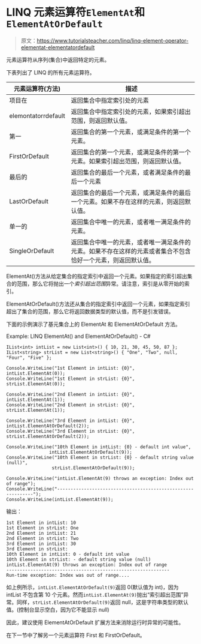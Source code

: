 # LINQ 元素运算符`ElementAt`和`ElementAtOrDefault`

> 原文：<https://www.tutorialsteacher.com/linq/linq-element-operator-elementat-elementatordefault>

元素运算符从序列(集合)中返回特定的元素。

下表列出了 LINQ 的所有元素运算符。

| 元素运算符(方法) | 描述 |
| --- | --- |
| 项目在 | 返回集合中指定索引处的元素 |
| elemontatorrdefault | 返回集合中指定索引处的元素，如果索引超出范围，则返回默认值。 |
| 第一 | 返回集合的第一个元素，或满足条件的第一个元素。 |
| FirstOrDefault | 返回集合的第一个元素，或满足条件的第一个元素。如果索引超出范围，则返回默认值。 |
| 最后的 | 返回集合的最后一个元素，或者满足条件的最后一个元素 |
| LastOrDefault | 返回集合的最后一个元素，或满足条件的最后一个元素。如果不存在这样的元素，则返回默认值。 |
| 单一的 | 返回集合中唯一的元素，或者唯一满足条件的元素。 |
| SingleOrDefault | 返回集合中唯一的元素，或者唯一满足条件的元素。如果不存在这样的元素或者集合不包含恰好一个元素，则返回默认值。 |

ElementAt()方法从给定集合的指定索引中返回一个元素。如果指定的索引超出集合的范围，那么它将抛出一个*索引超出范围*异常。请注意，索引是从零开始的索引。

ElementAtOrDefault()方法还从集合的指定索引中返回一个元素，如果指定索引超出了集合的范围，那么它将返回数据类型的默认值，而不是引发错误。

下面的示例演示了基元集合上的 ElementAt 和 ElementAtOrDefault 方法。

Example: LINQ ElementAt() and ElementAtOrDefault() - C#

```
IList<int> intList = new List<int>() { 10, 21, 30, 45, 50, 87 };
IList<string> strList = new List<string>() { "One", "Two", null, "Four", "Five" };

Console.WriteLine("1st Element in intList: {0}", intList.ElementAt(0));
Console.WriteLine("1st Element in strList: {0}", strList.ElementAt(0));

Console.WriteLine("2nd Element in intList: {0}", intList.ElementAt(1));
Console.WriteLine("2nd Element in strList: {0}", strList.ElementAt(1));

Console.WriteLine("3rd Element in intList: {0}", intList.ElementAtOrDefault(2));
Console.WriteLine("3rd Element in strList: {0}", strList.ElementAtOrDefault(2));

Console.WriteLine("10th Element in intList: {0} - default int value", 
                intList.ElementAtOrDefault(9));		
Console.WriteLine("10th Element in strList: {0} - default string value (null)",
                 strList.ElementAtOrDefault(9));		

Console.WriteLine("intList.ElementAt(9) throws an exception: Index out of range");
Console.WriteLine("-------------------------------------------------------------");
Console.WriteLine(intList.ElementAt(9));
```

输出：

```
1st Element in intList: 10
1st Element in strList: One
2nd Element in intList: 21
2nd Element in strList: Two
3rd Element in intList: 30
3rd Element in strList:
10th Element in intList: 0 - default int value
10th Element in strList: - default string value (null)
intList.ElementAt(9) throws an exception: Index out of range
-------------------------------------------------------------
Run-time exception: Index was out of range....
```

如上例所示，`intList.ElementAtOrDefault(9)`返回 0(默认值为 int)，因为 intList 不包含第 10 个元素。然而`intList.ElementAt(9)`抛出“索引超出范围”异常。同样，`strList.ElementAtOrDefault(9)`返回 null，这是字符串类型的默认值。(控制台显示空白，因为它不能显示 null)

因此，建议使用 ElementAtOrDefault 扩展方法来消除运行时异常的可能性。

在下一节中了解另一个元素运算符 First 和 FirstOrDefault。